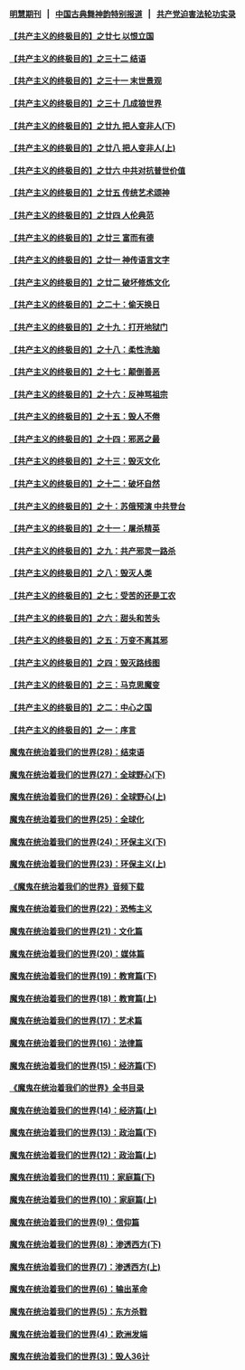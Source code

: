 #### [明慧期刊](https://github.com/gfw-breaker/mh-qikan) &nbsp;&nbsp;|&nbsp;&nbsp; [中国古典舞神韵特别报道](https://github.com/gfw-breaker/mh-news/blob/master/shenyun.md?t=07101635) &nbsp;&nbsp;|&nbsp;&nbsp; [共产党迫害法轮功实录](https://github.com/gfw-breaker/mh-news/blob/master/README.md?t=07101635)  

#### [【共产主义的终极目的】之廿七 以恨立国](../pages/nsc422/n11336944.md?t=07101635) 

#### [【共产主义的终极目的】之三十二 结语](../pages/nsc422/n11360535.md?t=07101635) 

#### [【共产主义的终极目的】之三十一 末世景观](../pages/nsc422/n11351129.md?t=07101635) 

#### [【共产主义的终极目的】之三十 几成狼世界](../pages/nsc422/n11348280.md?t=07101635) 

#### [【共产主义的终极目的】之廿九 把人变非人(下)](../pages/nsc422/n11344140.md?t=07101635) 

#### [【共产主义的终极目的】之廿八 把人变非人(上)](../pages/nsc422/n11340492.md?t=07101635) 

#### [【共产主义的终极目的】之廿六 中共对抗普世价值](../pages/nsc422/n11324785.md?t=07101635) 

#### [【共产主义的终极目的】之廿五 传统艺术颂神](../pages/nsc422/n11296396.md?t=07101635) 

#### [【共产主义的终极目的】之廿四 人伦典范](../pages/nsc422/n11296397.md?t=07101635) 

#### [【共产主义的终极目的】之廿三 富而有德](../pages/nsc422/n11283598.md?t=07101635) 

#### [【共产主义的终极目的】之廿一 神传语言文字](../pages/nsc422/n11263265.md?t=07101635) 

#### [【共产主义的终极目的】之廿二 破坏修炼文化](../pages/nsc422/n11245728.md?t=07101635) 

#### [【共产主义的终极目的】之二十：偷天换日](../pages/nsc422/n11238846.md?t=07101635) 

#### [【共产主义的终极目的】之十九：打开地狱门](../pages/nsc422/n11206376.md?t=07101635) 

#### [【共产主义的终极目的】之十八：柔性洗脑](../pages/nsc422/n11199994.md?t=07101635) 

#### [【共产主义的终极目的】之十七：颠倒善恶](../pages/nsc422/n11179782.md?t=07101635) 

#### [【共产主义的终极目的】之十六：反神骂祖宗](../pages/nsc422/n11166798.md?t=07101635) 

#### [【共产主义的终极目的】之十五：毁人不倦](../pages/nsc422/n11166792.md?t=07101635) 

#### [【共产主义的终极目的】之十四：邪恶之最](../pages/nsc422/n11150249.md?t=07101635) 

#### [【共产主义的终极目的】之十三：毁灭文化](../pages/nsc422/n11135227.md?t=07101635) 

#### [【共产主义的终极目的】之十二：破坏自然](../pages/nsc422/n11135214.md?t=07101635) 

#### [【共产主义的终极目的】之十：苏俄预演 中共登台](../pages/nsc422/n11118424.md?t=07101635) 

#### [【共产主义的终极目的】之十一：屠杀精英](../pages/nsc422/n11118442.md?t=07101635) 

#### [【共产主义的终极目的】之九：共产邪灵一路杀](../pages/nsc422/n11114139.md?t=07101635) 

#### [【共产主义的终极目的】之八：毁灭人类](../pages/nsc422/n11108503.md?t=07101635) 

#### [【共产主义的终极目的】之七：受苦的还是工农](../pages/nsc422/n11101809.md?t=07101635) 

#### [【共产主义的终极目的】之六：甜头和苦头](../pages/nsc422/n11096971.md?t=07101635) 

#### [【共产主义的终极目的】之五：万变不离其邪](../pages/nsc422/n11091285.md?t=07101635) 

#### [【共产主义的终极目的】之四：毁灭路线图](../pages/nsc422/n11086284.md?t=07101635) 

#### [【共产主义的终极目的】之三：马克思魔变](../pages/nsc422/n11061941.md?t=07101635) 

#### [【共产主义的终极目的】之二：中心之国](../pages/nsc422/n11047728.md?t=07101635) 

#### [【共产主义的终极目的】之一：序言](../pages/nsc422/n11086077.md?t=07101635) 

#### [魔鬼在统治着我们的世界(28)：结束语](../pages/nsc422/n10936246.md?t=07101635) 

#### [魔鬼在统治着我们的世界(27)：全球野心(下)](../pages/nsc422/n10928319.md?t=07101635) 

#### [魔鬼在统治着我们的世界(26)：全球野心(上)](../pages/nsc422/n10900318.md?t=07101635) 

#### [魔鬼在统治着我们的世界(25)：全球化](../pages/nsc422/n10788205.md?t=07101635) 

#### [魔鬼在统治着我们的世界(24)：环保主义(下)](../pages/nsc422/n10695307.md?t=07101635) 

#### [魔鬼在统治着我们的世界(23)：环保主义(上)](../pages/nsc422/n10688613.md?t=07101635) 

#### [《魔鬼在统治着我们的世界》音频下载](../pages/nsc422/n10635553.md?t=07101635) 

#### [魔鬼在统治着我们的世界(22)：恐怖主义](../pages/nsc422/n10614727.md?t=07101635) 

#### [魔鬼在统治着我们的世界(21)：文化篇](../pages/nsc422/n10597706.md?t=07101635) 

#### [魔鬼在统治着我们的世界(20)：媒体篇](../pages/nsc422/n10586579.md?t=07101635) 

#### [魔鬼在统治着我们的世界(19)：教育篇(下)](../pages/nsc422/n10564808.md?t=07101635) 

#### [魔鬼在统治着我们的世界(18)：教育篇(上)](../pages/nsc422/n10526970.md?t=07101635) 

#### [魔鬼在统治着我们的世界(17)：艺术篇](../pages/nsc422/n10499093.md?t=07101635) 

#### [魔鬼在统治着我们的世界(16)：法律篇](../pages/nsc422/n10485969.md?t=07101635) 

#### [魔鬼在统治着我们的世界(15)：经济篇(下)](../pages/nsc422/n10469975.md?t=07101635) 

#### [《魔鬼在统治着我们的世界》全书目录](../pages/nsc422/n10464261.md?t=07101635) 

#### [魔鬼在统治着我们的世界(14)：经济篇(上)](../pages/nsc422/n10457370.md?t=07101635) 

#### [魔鬼在统治着我们的世界(13)：政治篇(下)](../pages/nsc422/n10448270.md?t=07101635) 

#### [魔鬼在统治着我们的世界(12)：政治篇(上)](../pages/nsc422/n10444576.md?t=07101635) 

#### [魔鬼在统治着我们的世界(11)：家庭篇(下)](../pages/nsc422/n10440961.md?t=07101635) 

#### [魔鬼在统治着我们的世界(10)：家庭篇(上)](../pages/nsc422/n10435448.md?t=07101635) 

#### [魔鬼在统治着我们的世界(9)：信仰篇](../pages/nsc422/n10432159.md?t=07101635) 

#### [魔鬼在统治着我们的世界(8)：渗透西方(下)](../pages/nsc422/n10429603.md?t=07101635) 

#### [魔鬼在统治着我们的世界(7)：渗透西方(上)](../pages/nsc422/n10426013.md?t=07101635) 

#### [魔鬼在统治着我们的世界(6)：输出革命](../pages/nsc422/n10421536.md?t=07101635) 

#### [魔鬼在统治着我们的世界(5)：东方杀戮](../pages/nsc422/n10417707.md?t=07101635) 

#### [魔鬼在统治着我们的世界(4)：欧洲发端](../pages/nsc422/n10414890.md?t=07101635) 

#### [魔鬼在统治着我们的世界(3)：毁人36计](../pages/nsc422/n10411583.md?t=07101635) 


